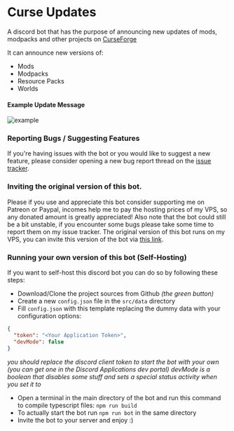# Curse Updates

A discord bot that has the purpose of announcing new updates of mods, modpacks and other projects on [CurseForge](http://www.curseforge.com/minecraft)

It can announce new versions of:<br>
- Mods
- Modpacks
- Resource Packs
- Worlds

#### Example Update Message
![example](https://i.imgur.com/Vf94nE3.png)

### Reporting Bugs / Suggesting Features
If you're having issues with the bot or you would like to suggest a new feature, please consider opening a new bug report thread on the [issue tracker](https://github.com/Davoleo/curse-updates/issues).

### Inviting the original version of this bot.
Please if you use and appreciate this bot consider supporting me on Patreon or Paypal, incomes help me to pay the hosting prices of my VPS, so any donated amount is greatly appreciated!
Also note that the bot could still be a bit unstable, if you encounter some bugs please take some time to report them on my issue tracker.
The original version of this bot runs on my VPS, you can invite this version of the bot via [this link](https://discordapp.com/api/oauth2/authorize?client_id=658271214116274196&permissions=537193552&scope=bot). 

### Running your own version of this bot (Self-Hosting)
If you want to self-host this discord bot you can do so by following these steps:<br>
- Download/Clone the project sources from Github _(the green button)_
- Create a new `config.json` file in the `src/data` directory
- Fill `config.json` with this template replacing the dummy data with your configuration options:
```json
{
  "token": "<Your Application Token>",
  "devMode": false
}
```
_you should replace the discord client token to start the bot with your own (you can get one in the Discord Applications dev portal)_
_devMode is a boolean that disables some stuff and sets a special status activity when you set it to <true>_
- Open a terminal in the main directory of the bot and run this command to compile typescript files: `npm run build`
- To actually start the bot run `npm run bot` in the same directory
- Invite the bot to your server and enjoy :)
